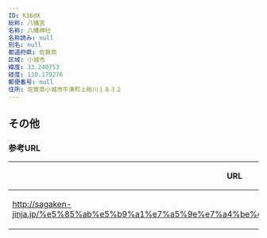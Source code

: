 ```yaml
---
ID: K36dX
総称: 八幡宮
名称: 八幡神社
名称読み: null
別名: null
都道府県: 佐賀県
区域: 小城市
緯度: 33.240753
経度: 130.179276
郵便番号: null
住所: 佐賀県小城市牛津町上砥川１８３２
---
```


## その他

### 参考URL

| URL                                                                                               | 説明   |
| ------------------------------------------------------------------------------------------------- | ------ |
| http://sagaken-jinja.jp/%e5%85%ab%e5%b9%a1%e7%a5%9e%e7%a4%be%ef%bc%8f%e5%b0%8f%e5%9f%8e%e5%b8%82/ | 神社庁 |
